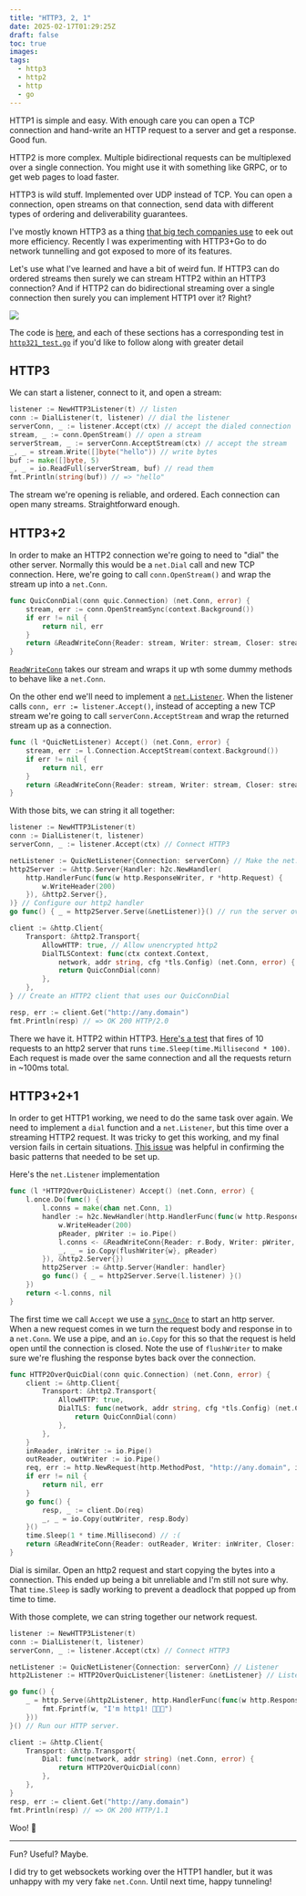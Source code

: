 ```yaml
---
title: "HTTP3, 2, 1"
date: 2025-02-17T01:29:25Z
draft: false
toc: true
images:
tags:
  - http3
  - http2
  - http
  - go
---
```


HTTP1 is simple and easy. With enough care you can open a TCP connection and
hand-write an HTTP request to a server and get a response. Good fun.

HTTP2 is more complex. Multiple bidirectional requests can be multiplexed over a
single connection. You might use it with something like GRPC, or to get web
pages to load faster.

HTTP3 is wild stuff. Implemented over UDP instead of TCP. You can open a
connection, open streams on that connection, send data with different types of
ordering and deliverability guarantees.

I've mostly known HTTP3 as a thing
[that big tech companies use](https://blog.cloudflare.com/http3-usage-one-year-on/)
to eek out more efficiency. Recently I was experimenting with HTTP3+Go to do
network tunnelling and got exposed to more of its features.

Let's use what I've learned and have a bit of weird fun. If HTTP3 can do ordered
streams then surely we can stream HTTP2 within an HTTP3 connection? And if HTTP2
can do bidirectional streaming over a single connection then surely you can
implement HTTP1 over it? Right?

![](../http31-t.png)

The code is [here](https://github.com/maxmcd/http321), and each of these
sections has a corresponding test in
[`http321_test.go`](https://github.com/maxmcd/http321/blob/main/http321_test.go)
if you'd like to follow along with greater detail

## HTTP3

We can start a listener, connect to it, and open a stream:

```go
listener := NewHTTP3Listener(t) // listen
conn := DialListener(t, listener) // dial the listener
serverConn, _ := listener.Accept(ctx) // accept the dialed connection
stream, _ := conn.OpenStream() // open a stream
serverStream, _ := serverConn.AcceptStream(ctx) // accept the stream
_, _ = stream.Write([]byte("hello")) // write bytes
buf := make([]byte, 5)
_, _ = io.ReadFull(serverStream, buf) // read them
fmt.Println(string(buf)) // => "hello"
```

The stream we're opening is reliable, and ordered. Each connection can open many
streams. Straightforward enough.

## HTTP3+2

In order to make an HTTP2 connection we're going to need to "dial" the other
server. Normally this would be a `net.Dial` call and new TCP connection. Here,
we're going to call `conn.OpenStream()` and wrap the stream up into a
`net.Conn`.

```go
func QuicConnDial(conn quic.Connection) (net.Conn, error) {
	stream, err := conn.OpenStreamSync(context.Background())
	if err != nil {
		return nil, err
	}
	return &ReadWriteConn{Reader: stream, Writer: stream, Closer: stream}, nil
}
```

[`ReadWriteConn`](https://github.com/maxmcd/http321/blob/20288160f5b1a0fa208aca7c15d31e2cd0e49963/http321.go#L43)
takes our stream and wraps it up wth some dummy methods to behave like a
`net.Conn`.

On the other end we'll need to implement a
[`net.Listener`](https://pkg.go.dev/net#Listener). When the listener calls
`conn, err := listener.Accept()`, instead of accepting a new TCP stream we're
going to call `serverConn.AcceptStream` and wrap the returned stream up as a
connection.

```go
func (l *QuicNetListener) Accept() (net.Conn, error) {
	stream, err := l.Connection.AcceptStream(context.Background())
	if err != nil {
		return nil, err
	}
	return &ReadWriteConn{Reader: stream, Writer: stream, Closer: stream}, nil
}
```

With those bits, we can string it all together:

```go
listener := NewHTTP3Listener(t)
conn := DialListener(t, listener)
serverConn, _ := listener.Accept(ctx) // Connect HTTP3

netListener := QuicNetListener{Connection: serverConn} // Make the net.Listener
http2Server := &http.Server{Handler: h2c.NewHandler(
	http.HandlerFunc(func(w http.ResponseWriter, r *http.Request) {
		w.WriteHeader(200)
	}), &http2.Server{},
)} // Configure our http2 handler
go func() { _ = http2Server.Serve(&netListener)}() // run the server over our listener

client := &http.Client{
	Transport: &http2.Transport{
		AllowHTTP: true, // Allow unencrypted http2
		DialTLSContext: func(ctx context.Context,
			network, addr string, cfg *tls.Config) (net.Conn, error) {
			return QuicConnDial(conn)
		},
	},
} // Create an HTTP2 client that uses our QuicConnDial

resp, err := client.Get("http://any.domain")
fmt.Println(resp) // => OK 200 HTTP/2.0
```

There we have it. HTTP2 within HTTP3.
[Here's a test](https://github.com/maxmcd/http321/blob/20288160f5b1a0fa208aca7c15d31e2cd0e49963/http321_test.go#L80-L141)
that fires of 10 requests to an http2 server that runs
`time.Sleep(time.Millisecond * 100)`. Each request is made over the same
connection and all the requests return in ~100ms total.

## HTTP3+2+1

In order to get HTTP1 working, we need to do the same task over again. We need
to implement a `dial` function and a `net.Listener`, but this time over a
streaming HTTP2 request. It was tricky to get this working, and my final version
fails in certain situations.
[This issue](https://github.com/golang/go/issues/13444) was helpful in
confirming the basic patterns that needed to be set up.

Here's the `net.Listener` implementation

```go
func (l *HTTP2OverQuicListener) Accept() (net.Conn, error) {
	l.once.Do(func() {
		l.conns = make(chan net.Conn, 1)
		handler := h2c.NewHandler(http.HandlerFunc(func(w http.ResponseWriter, r *http.Request) {
			w.WriteHeader(200)
			pReader, pWriter := io.Pipe()
			l.conns <- &ReadWriteConn{Reader: r.Body, Writer: pWriter, Closer: r.Body}
			_, _ = io.Copy(flushWriter{w}, pReader)
		}), &http2.Server{})
		http2Server := &http.Server{Handler: handler}
		go func() { _ = http2Server.Serve(l.listener) }()
	})
	return <-l.conns, nil
}
```

The first time we call `Accept` we use a
[`sync.Once`](https://pkg.go.dev/sync#Once) to start an http server. When a new
request comes in we turn the request body and response in to a `net.Conn`. We
use a pipe, and an `io.Copy` for this so that the request is held open until the
connection is closed. Note the use of `flushWriter` to make sure we're flushing
the response bytes back over the connection.

```go
func HTTP2OverQuicDial(conn quic.Connection) (net.Conn, error) {
	client := &http.Client{
		Transport: &http2.Transport{
			AllowHTTP: true,
			DialTLS: func(network, addr string, cfg *tls.Config) (net.Conn, error) {
				return QuicConnDial(conn)
			},
		},
	}
	inReader, inWriter := io.Pipe()
	outReader, outWriter := io.Pipe()
	req, err := http.NewRequest(http.MethodPost, "http://any.domain", io.NopCloser(inReader))
	if err != nil {
		return nil, err
	}
	go func() {
		resp, _ := client.Do(req)
		_, _ = io.Copy(outWriter, resp.Body)
	}()
	time.Sleep(1 * time.Millisecond) // :(
	return &ReadWriteConn{Reader: outReader, Writer: inWriter, Closer: outReader}, nil
}
```

Dial is similar. Open an http2 request and start copying the bytes into a
connection. This ended up being a bit unreliable and I'm still not sure why.
That `time.Sleep` is sadly working to prevent a deadlock that popped up from
time to time.

With those complete, we can string together our network request.

```go
listener := NewHTTP3Listener(t)
conn := DialListener(t, listener)
serverConn, _ := listener.Accept(ctx) // Connect HTTP3

netListener := QuicNetListener{Connection: serverConn} // Listener
http2Listener := HTTP2OverQuicListener{listener: &netListener} // Listener over HTTP2

go func() {
	_ = http.Serve(&http2Listener, http.HandlerFunc(func(w http.ResponseWriter, r *http.Request) {
		fmt.Fprintf(w, "I'm http1! 🐢🐢🐢")
	}))
}() // Run our HTTP server.

client := &http.Client{
	Transport: &http.Transport{
		Dial: func(network, addr string) (net.Conn, error) {
			return HTTP2OverQuicDial(conn)
		},
	},
}
resp, err := client.Get("http://any.domain")
fmt.Println(resp) // => OK 200 HTTP/1.1
```

Woo! 🎉

---

Fun? Useful? Maybe.

I did try to get websockets working over the HTTP1 handler, but it was unhappy
with my very fake `net.Conn`. Until next time, happy tunneling!
